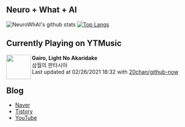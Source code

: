 ## Neuro + What + AI

![NeuroWhAI's github stats](https://github-readme-stats.vercel.app/api?username=neurowhai&count_private=true&show_icons=true)
[![Top Langs](https://github-readme-stats.vercel.app/api/top-langs/?username=neurowhai&layout=compact)](https://github.com/anuraghazra/github-readme-stats)

## Currently Playing on YTMusic

[<img align="left" height="65" src="https://lh3.googleusercontent.com/piAINQpjxdAeExwKlhCG1yFlLMETw1GSF8c8hBYUHk-sv42GUKTZJjmGtjTV9UH2X_85nPv5N3r9UhIu">](https://music.youtube.com/channel/UChmAdYjOdnnrSA2kBMKdoYw)

**Gairo, Light No Akaridake**  
삼월의 판타시아  
Last updated at 02/26/2021 18:32 with [20chan/github-now](https://github.com/20chan/github-now)

## Blog

- [Naver](http://blog.naver.com/neurowhai)
- [Tistory](http://neurowhai.tistory.com/)
- [YouTube](https://www.youtube.com/channel/UCB_v1xU6laBHOeH6z4L-Mtw)
